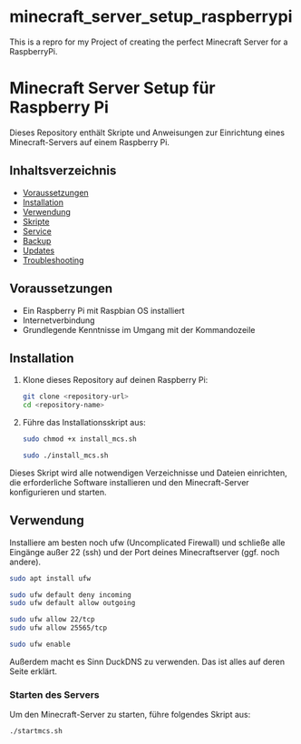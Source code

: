# minecraft_server_setup_raspberrypi
This is a repro for my Project of creating the perfect Minecraft Server for a RaspberryPi. 
# Minecraft Server Setup für Raspberry Pi

Dieses Repository enthält Skripte und Anweisungen zur Einrichtung eines Minecraft-Servers auf einem Raspberry Pi.

## Inhaltsverzeichnis

- [Voraussetzungen](#voraussetzungen)
- [Installation](#installation)
- [Verwendung](#verwendung)
- [Skripte](#skripte)
- [Service](#service)
- [Backup](#backup)
- [Updates](#updates)
- [Troubleshooting](#troubleshooting)

## Voraussetzungen

- Ein Raspberry Pi mit Raspbian OS installiert
- Internetverbindung
- Grundlegende Kenntnisse im Umgang mit der Kommandozeile

## Installation

1. Klone dieses Repository auf deinen Raspberry Pi:

    ```sh
    git clone <repository-url>
    cd <repository-name>
    ```

3. Führe das Installationsskript aus:

    ```sh
    sudo chmod +x install_mcs.sh

    sudo ./install_mcs.sh
    ```

Dieses Skript wird alle notwendigen Verzeichnisse und Dateien einrichten, die erforderliche Software installieren und den Minecraft-Server konfigurieren und starten.

## Verwendung

Installiere am besten noch ufw (Uncomplicated Firewall) und schließe alle Eingänge außer 22 (ssh) und der Port deines Minecraftserver (ggf. noch andere).

```sh
sudo apt install ufw

sudo ufw default deny incoming
sudo ufw default allow outgoing

sudo ufw allow 22/tcp
sudo ufw allow 25565/tcp

sudo ufw enable

```

Außerdem macht es Sinn DuckDNS zu verwenden. Das ist alles auf deren Seite erklärt.

### Starten des Servers

Um den Minecraft-Server zu starten, führe folgendes Skript aus:

```sh
./startmcs.sh
```

